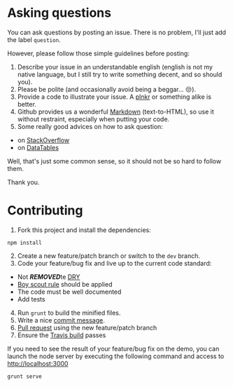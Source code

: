 Asking questions
================

You can ask questions by posting an issue. There is no problem, I'll just add the label `question`.

However, please follow those simple guidelines before posting:

1. Describe your issue in an understandable english (english is not my native language, but I still try to write something decent, and so should you).
2. Please be polite (and occasionally avoid being a beggar... :unamused:).
3. Provide a code to illustrate your issue. A [plnkr](http://plnkr.co/) or something alike is better.
4. Github provides us a wonderful [Markdown](https://help.github.com/articles/github-flavored-markdown) (text-to-HTML), so use it without restraint, especially when putting your code.
5. Some really good advices on how to ask question:
  * on [StackOverflow](http://stackoverflow.com/help/how-to-ask)
  * on [DataTables](https://datatables.net/manual/tech-notes/10)

Well, that's just some common sense, so it should not be so hard to follow them.

Thank you.

Contributing
============

1. Fork this project and install the dependencies:
```
npm install
```
2. Create a new feature/patch branch or switch to the `dev` branch.
3. Code your feature/bug fix and live up to the current code standard:
  * Not ***REMOVED***te [DRY](http://programmer.97things.oreilly.com/wiki/index.php/Don%27t_Repeat_Yourself)
  * [Boy scout rule](http://programmer.97things.oreilly.com/wiki/index.php/The_Boy_Scout_Rule) should be applied
  * The code must be well documented
  * Add tests
4. Run `grunt` to build the minified files.
5. Write a nice [commit message](http://tbaggery.com/2008/04/19/a-note-about-git-commit-messages.html).
6. [Pull request](https://help.github.com/articles/using-pull-requests) using the new feature/patch branch
7. Ensure the [Travis build](https://travis-ci.org/l-lin/angular-datatables) passes


If you need to see the result of your feature/bug fix on the demo, you can launch the node server by
executing the following command and access to [http://localhost:3000](http://localhost:3000)
```
grunt serve
```

